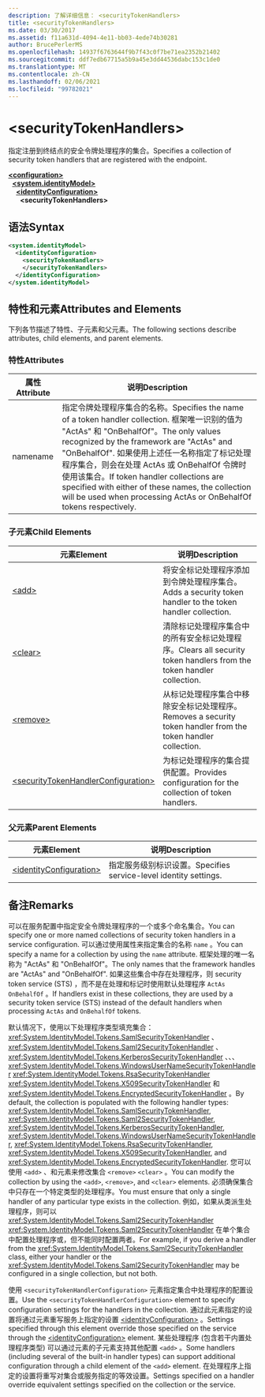 ```yaml
---
description: 了解详细信息： <securityTokenHandlers>
title: <securityTokenHandlers>
ms.date: 03/30/2017
ms.assetid: f11a631d-4094-4e11-bb03-4ede74b30281
author: BrucePerlerMS
ms.openlocfilehash: 14937f6763644f9b7f43c0f7be71ea2352b21402
ms.sourcegitcommit: ddf7edb67715a5b9a45e3dd44536dabc153c1de0
ms.translationtype: MT
ms.contentlocale: zh-CN
ms.lasthandoff: 02/06/2021
ms.locfileid: "99782021"
---
```

# \<securityTokenHandlers>

<span data-ttu-id="4cb0b-102">指定注册到终结点的安全令牌处理程序的集合。</span><span class="sxs-lookup"><span data-stu-id="4cb0b-102">Specifies a collection of security token handlers that are registered with the endpoint.</span></span>  
  
[**\<configuration>**](../configuration-element.md)\
&nbsp;&nbsp;[**\<system.identityModel>**](system-identitymodel.md)\
&nbsp;&nbsp;&nbsp;&nbsp;[**\<identityConfiguration>**](identityconfiguration.md)\
&nbsp;&nbsp;&nbsp;&nbsp;&nbsp;&nbsp;**\<securityTokenHandlers>**  
  
## <a name="syntax"></a><span data-ttu-id="4cb0b-103">语法</span><span class="sxs-lookup"><span data-stu-id="4cb0b-103">Syntax</span></span>  
  
```xml  
<system.identityModel>  
  <identityConfiguration>  
    <securityTokenHandlers>  
    </securityTokenHandlers>  
  </identityConfiguration>  
</system.identityModel>  
```  
  
## <a name="attributes-and-elements"></a><span data-ttu-id="4cb0b-104">特性和元素</span><span class="sxs-lookup"><span data-stu-id="4cb0b-104">Attributes and Elements</span></span>  

 <span data-ttu-id="4cb0b-105">下列各节描述了特性、子元素和父元素。</span><span class="sxs-lookup"><span data-stu-id="4cb0b-105">The following sections describe attributes, child elements, and parent elements.</span></span>  
  
### <a name="attributes"></a><span data-ttu-id="4cb0b-106">特性</span><span class="sxs-lookup"><span data-stu-id="4cb0b-106">Attributes</span></span>  
  
|<span data-ttu-id="4cb0b-107">属性</span><span class="sxs-lookup"><span data-stu-id="4cb0b-107">Attribute</span></span>|<span data-ttu-id="4cb0b-108">说明</span><span class="sxs-lookup"><span data-stu-id="4cb0b-108">Description</span></span>|  
|---------------|-----------------|  
|<span data-ttu-id="4cb0b-109">name</span><span class="sxs-lookup"><span data-stu-id="4cb0b-109">name</span></span>|<span data-ttu-id="4cb0b-110">指定令牌处理程序集合的名称。</span><span class="sxs-lookup"><span data-stu-id="4cb0b-110">Specifies the name of a token handler collection.</span></span> <span data-ttu-id="4cb0b-111">框架唯一识别的值为 "ActAs" 和 "OnBehalfOf"。</span><span class="sxs-lookup"><span data-stu-id="4cb0b-111">The only values recognized by the framework are "ActAs" and "OnBehalfOf".</span></span> <span data-ttu-id="4cb0b-112">如果使用上述任一名称指定了标记处理程序集合，则会在处理 ActAs 或 OnBehalfOf 令牌时使用该集合。</span><span class="sxs-lookup"><span data-stu-id="4cb0b-112">If token handler collections are specified with either of these names, the collection will be used when processing ActAs or OnBehalfOf tokens respectively.</span></span>|  
  
### <a name="child-elements"></a><span data-ttu-id="4cb0b-113">子元素</span><span class="sxs-lookup"><span data-stu-id="4cb0b-113">Child Elements</span></span>  
  
|<span data-ttu-id="4cb0b-114">元素</span><span class="sxs-lookup"><span data-stu-id="4cb0b-114">Element</span></span>|<span data-ttu-id="4cb0b-115">说明</span><span class="sxs-lookup"><span data-stu-id="4cb0b-115">Description</span></span>|  
|-------------|-----------------|  
|[\<add>](add.md)|<span data-ttu-id="4cb0b-116">将安全标记处理程序添加到令牌处理程序集合。</span><span class="sxs-lookup"><span data-stu-id="4cb0b-116">Adds a security token handler to the token handler collection.</span></span>|  
|[\<clear>](clear.md)|<span data-ttu-id="4cb0b-117">清除标记处理程序集合中的所有安全标记处理程序。</span><span class="sxs-lookup"><span data-stu-id="4cb0b-117">Clears all security token handlers from the token handler collection.</span></span>|  
|[\<remove>](remove.md)|<span data-ttu-id="4cb0b-118">从标记处理程序集合中移除安全标记处理程序。</span><span class="sxs-lookup"><span data-stu-id="4cb0b-118">Removes a security token handler from the token handler collection.</span></span>|  
|[\<securityTokenHandlerConfiguration>](securitytokenhandlerconfiguration.md)|<span data-ttu-id="4cb0b-119">为标记处理程序的集合提供配置。</span><span class="sxs-lookup"><span data-stu-id="4cb0b-119">Provides configuration for the collection of token handlers.</span></span>|  
  
### <a name="parent-elements"></a><span data-ttu-id="4cb0b-120">父元素</span><span class="sxs-lookup"><span data-stu-id="4cb0b-120">Parent Elements</span></span>  
  
|<span data-ttu-id="4cb0b-121">元素</span><span class="sxs-lookup"><span data-stu-id="4cb0b-121">Element</span></span>|<span data-ttu-id="4cb0b-122">说明</span><span class="sxs-lookup"><span data-stu-id="4cb0b-122">Description</span></span>|  
|-------------|-----------------|  
|[\<identityConfiguration>](identityconfiguration.md)|<span data-ttu-id="4cb0b-123">指定服务级别标识设置。</span><span class="sxs-lookup"><span data-stu-id="4cb0b-123">Specifies service-level identity settings.</span></span>|  
  
## <a name="remarks"></a><span data-ttu-id="4cb0b-124">备注</span><span class="sxs-lookup"><span data-stu-id="4cb0b-124">Remarks</span></span>  

 <span data-ttu-id="4cb0b-125">可以在服务配置中指定安全令牌处理程序的一个或多个命名集合。</span><span class="sxs-lookup"><span data-stu-id="4cb0b-125">You can specify one or more named collections of security token handlers in a service configuration.</span></span> <span data-ttu-id="4cb0b-126">可以通过使用属性来指定集合的名称 `name` 。</span><span class="sxs-lookup"><span data-stu-id="4cb0b-126">You can specify a name for a collection by using the `name` attribute.</span></span> <span data-ttu-id="4cb0b-127">框架处理的唯一名称为 "ActAs" 和 "OnBehalfOf"。</span><span class="sxs-lookup"><span data-stu-id="4cb0b-127">The only names that the framework handles are "ActAs" and "OnBehalfOf".</span></span> <span data-ttu-id="4cb0b-128">如果这些集合中存在处理程序，则 security token service (STS) ，而不是在处理和标记时使用默认处理程序 `ActAs` `OnBehalfOf` 。</span><span class="sxs-lookup"><span data-stu-id="4cb0b-128">If handlers exist in these collections, they are used by a security token service (STS) instead of the default handlers when processing `ActAs` and `OnBehalfOf` tokens.</span></span>  
  
 <span data-ttu-id="4cb0b-129">默认情况下，使用以下处理程序类型填充集合： <xref:System.IdentityModel.Tokens.SamlSecurityTokenHandler> 、 <xref:System.IdentityModel.Tokens.Saml2SecurityTokenHandler> 、 <xref:System.IdentityModel.Tokens.KerberosSecurityTokenHandler> 、、、 <xref:System.IdentityModel.Tokens.WindowsUserNameSecurityTokenHandler> <xref:System.IdentityModel.Tokens.RsaSecurityTokenHandler> <xref:System.IdentityModel.Tokens.X509SecurityTokenHandler> 和 <xref:System.IdentityModel.Tokens.EncryptedSecurityTokenHandler> 。</span><span class="sxs-lookup"><span data-stu-id="4cb0b-129">By default, the collection is populated with the following handler types: <xref:System.IdentityModel.Tokens.SamlSecurityTokenHandler>, <xref:System.IdentityModel.Tokens.Saml2SecurityTokenHandler>, <xref:System.IdentityModel.Tokens.KerberosSecurityTokenHandler>, <xref:System.IdentityModel.Tokens.WindowsUserNameSecurityTokenHandler>, <xref:System.IdentityModel.Tokens.RsaSecurityTokenHandler>, <xref:System.IdentityModel.Tokens.X509SecurityTokenHandler>, and <xref:System.IdentityModel.Tokens.EncryptedSecurityTokenHandler>.</span></span> <span data-ttu-id="4cb0b-130">您可以使用 `<add>` 、和元素来修改集合 `<remove>` `<clear>` 。</span><span class="sxs-lookup"><span data-stu-id="4cb0b-130">You can modify the collection by using the `<add>`, `<remove>`, and `<clear>` elements.</span></span> <span data-ttu-id="4cb0b-131">必须确保集合中只存在一个特定类型的处理程序。</span><span class="sxs-lookup"><span data-stu-id="4cb0b-131">You must ensure that only a single handler of any particular type exists in the collection.</span></span> <span data-ttu-id="4cb0b-132">例如，如果从类派生处理程序，则可以 <xref:System.IdentityModel.Tokens.Saml2SecurityTokenHandler> <xref:System.IdentityModel.Tokens.Saml2SecurityTokenHandler> 在单个集合中配置处理程序或，但不能同时配置两者。</span><span class="sxs-lookup"><span data-stu-id="4cb0b-132">For example, if you derive a handler from the <xref:System.IdentityModel.Tokens.Saml2SecurityTokenHandler> class, either your handler or the <xref:System.IdentityModel.Tokens.Saml2SecurityTokenHandler> may be configured in a single collection, but not both.</span></span>  
  
 <span data-ttu-id="4cb0b-133">使用 `<securityTokenHandlerConfiguration>` 元素指定集合中处理程序的配置设置。</span><span class="sxs-lookup"><span data-stu-id="4cb0b-133">Use the `<securityTokenHandlerConfiguration>` element to specify configuration settings for the handlers in the collection.</span></span> <span data-ttu-id="4cb0b-134">通过此元素指定的设置将通过元素重写服务上指定的设置 [\<identityConfiguration>](identityconfiguration.md) 。</span><span class="sxs-lookup"><span data-stu-id="4cb0b-134">Settings specified through this element override those specified on the service through the [\<identityConfiguration>](identityconfiguration.md) element.</span></span> <span data-ttu-id="4cb0b-135">某些处理程序 (包含若干内置处理程序类型) 可以通过元素的子元素支持其他配置 `<add>` 。</span><span class="sxs-lookup"><span data-stu-id="4cb0b-135">Some handlers (including several of the built-in handler types) can support additional configuration through a child element of the `<add>` element.</span></span> <span data-ttu-id="4cb0b-136">在处理程序上指定的设置将重写对集合或服务指定的等效设置。</span><span class="sxs-lookup"><span data-stu-id="4cb0b-136">Settings specified on a handler override equivalent settings specified on the collection or the service.</span></span>
